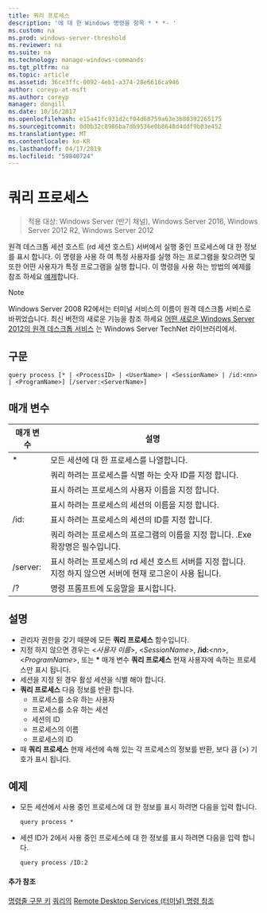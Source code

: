 ```yaml
---
title: 쿼리 프로세스
description: '에 대 한 Windows 명령을 항목 * * *- '
ms.custom: na
ms.prod: windows-server-threshold
ms.reviewer: na
ms.suite: na
ms.technology: manage-windows-commands
ms.tgt_pltfrm: na
ms.topic: article
ms.assetid: 36ce3ffc-0092-4eb1-a374-28e6616ca946
author: coreyp-at-msft
ms.author: coreyp
manager: dongill
ms.date: 10/16/2017
ms.openlocfilehash: e15a41fc931d2cf04d60759a63e3b80392265175
ms.sourcegitcommit: 0d0b32c8986ba7db9536e0b8648d4ddf9b03e452
ms.translationtype: MT
ms.contentlocale: ko-KR
ms.lasthandoff: 04/17/2019
ms.locfileid: "59840724"
---
```

# <a name="query-process"></a>쿼리 프로세스

>적용 대상: Windows Server (반기 채널), Windows Server 2016, Windows Server 2012 R2, Windows Server 2012

원격 데스크톱 세션 호스트 (rd 세션 호스트) 서버에서 실행 중인 프로세스에 대 한 정보를 표시 합니다.
이 명령을 사용 하 여 특정 사용자를 실행 하는 프로그램을 찾으려면 및 또한 어떤 사용자가 특정 프로그램을 실행 합니다.
이 명령을 사용 하는 방법의 예제를 참조 하세요 [예제](#BKMK_examples)합니다.
> [!NOTE]
> Windows Server 2008 R2에서는 터미널 서비스의 이름이 원격 데스크톱 서비스로 바뀌었습니다. 최신 버전의 새로운 기능을 참조 하세요 [어떤 새로운 Windows Server 2012의 원격 데스크톱 서비스](https://technet.microsoft.com/library/hh831527) 는 Windows Server TechNet 라이브러리에서.
## <a name="syntax"></a>구문
```
query process [* | <ProcessID> | <UserName> | <SessionName> | /id:<nn> | <ProgramName>] [/server:<ServerName>]
```
## <a name="parameters"></a>매개 변수
|매개 변수|설명|
|-------|--------|
|*|모든 세션에 대 한 프로세스를 나열합니다.|
|<ProcessID>|쿼리 하려는 프로세스를 식별 하는 숫자 ID를 지정 합니다.|
|<UserName>|표시 하려는 프로세스의 사용자 이름을 지정 합니다.|
|<SessionName>|표시 하려는 프로세스의 세션의 이름을 지정 합니다.|
|/id:<nn>|표시 하려는 프로세스의 세션의 ID를 지정 합니다.|
|<ProgramName>|쿼리 하려는 프로세스의 프로그램의 이름을 지정 합니다. .Exe 확장명은 필수입니다.|
|/server:<ServerName>|표시 하려는 프로세스의 rd 세션 호스트 서버를 지정 합니다. 지정 하지 않으면 서버에 현재 로그온이 사용 됩니다.|
|/?|명령 프롬프트에 도움말을 표시합니다.|
## <a name="remarks"></a>설명
-   관리자 권한을 갖기 때문에 모든 **쿼리 프로세스** 함수입니다.
-   지정 하지 않으면 경우는 <*사용자 이름*>, <*SessionName*>, **/id:**<*nn*>, <*ProgramName*>, 또는 **\*** 매개 변수 **쿼리 프로세스** 현재 사용자에 속하는 프로세스만 표시 됩니다.
-   세션을 지정 된 경우 활성 세션을 식별 해야 합니다.
-   **쿼리 프로세스** 다음 정보를 반환 합니다.
    -   프로세스를 소유 하는 사용자
    -   프로세스를 소유 하는 세션
    -   세션의 ID
    -   프로세스의 이름
    -   프로세스의 ID
-   때 **쿼리 프로세스** 현재 세션에 속해 있는 각 프로세스의 정보를 반환, 보다 큼 (>) 기호가 표시 됩니다.
## <a name="BKMK_examples"></a>예제
-   모든 세션에서 사용 중인 프로세스에 대 한 정보를 표시 하려면 다음을 입력 합니다.
    ```
    query process *
    ```
-   세션 ID가 2에서 사용 중인 프로세스에 대 한 정보를 표시 하려면 다음을 입력 합니다.
    ```
    query process /ID:2
    ```
#### <a name="additional-references"></a>추가 참조
[명령줄 구문 키](command-line-syntax-key.md)
[쿼리의](query.md)
[Remote Desktop Services &#40;터미널&#41; 명령 참조](remote-desktop-services-terminal-services-command-reference.md)
